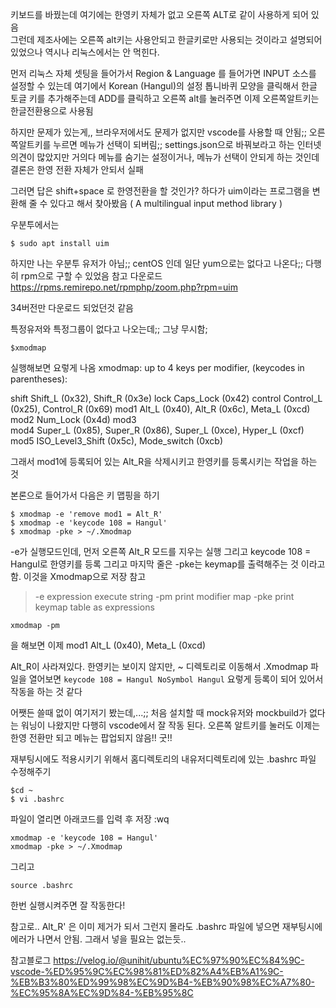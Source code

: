 키보드를 바꿨는데 여기에는 한영키 자체가 없고 오른쪽 ALT로 같이 사용하게 되어 있음  
그런데 제조사에는 오른쪽 alt키는 사용안되고 한글키로만 사용되는 것이라고 설명되어 있었으나 역시나 리눅스에서는 안 먹힌다.

먼저 리눅스 자체 셋팅을 들어가서 Region & Language 를 들어가면
INPUT 소스를 설정할 수 있는데 여기에서  Korean (Hangul)의 설정 톱니바퀴 모양을 클릭해서 한글 토글 키를 추가해주는데 ADD를 클릭하고 오른쪽 alt를 눌러주면
이제 오른쪽알트키는 한글전환용으로 사용됨

하지만 문제가 있는게,,
브라우저에서도 문제가 없지만 vscode를 사용할 때 안됨;;
오른쪽알트키를 누르면 메뉴가 선택이 되버림;; settings.json으로 바꿔보라고 하는 인터넷 의견이 많았지만 거의다 메뉴를 숨기는 설정이거나, 메뉴가 선택이 안되게 하는 것인데
결론은 한영 전환 자체가 안되서 실패

그러면 답은 shift+space 로 한영전환을 할 것인가? 하다가
uim이라는 프로그램을 변환해 줄 수 있다고 해서 찾아봤음
( A multilingual input method library )

우분투에서는 
```
$ sudo apt install uim
```

하지만 나는 우분투 유저가 아님;; centOS 인데 일단 yum으로는 없다고 나온다;;
다행히 rpm으로 구할 수 있었음
참고 다운로드
https://rpms.remirepo.net/rpmphp/zoom.php?rpm=uim

34버전만 다운로드 되었던것 같음

특정유저와 특정그룹이 없다고 나오는데;; 그냥 무시함;
```
$xmodmap
```
실행해보면 요렇게 나옴
xmodmap:  up to 4 keys per modifier, (keycodes in parentheses):

shift       Shift_L (0x32),  Shift_R (0x3e)
lock        Caps_Lock (0x42)
control     Control_L (0x25),  Control_R (0x69)
mod1        Alt_L (0x40),  Alt_R (0x6c),  Meta_L (0xcd)
mod2        Num_Lock (0x4d)
mod3      
mod4        Super_L (0x85),  Super_R (0x86),  Super_L (0xce),  Hyper_L (0xcf)
mod5        ISO_Level3_Shift (0x5c),  Mode_switch (0xcb)

그래서 mod1에 등록되어 있는 Alt_R을 삭제시키고 한영키를 등록시키는 작업을 하는 것

본론으로 들어가서 다음은 키 맵핑을 하기
```
$ xmodmap -e 'remove mod1 = Alt_R'
$ xmodmap -e 'keycode 108 = Hangul'
$ xmodmap -pke > ~/.Xmodmap
```
-e가 실행모드인데, 먼저 오른쪽 Alt_R 모드를 지우는 실행
그리고 keycode 108 = Hangul로 한영키를 등록
그리고 마지막 줄은 -pke는  keymap를 출력해주는 것 이라고 함. 이것을 Xmodmap으로 저장
참고
>   -e expression                execute string
    -pm                          print modifier map
    -pke                         print keymap table as expressions


```
xmodmap -pm
```
을 해보면 이제 
mod1        Alt_L (0x40),  Meta_L (0xcd)

Alt_R이 사라져있다. 한영키는 보이지 않지만, 
~ 디렉토리로 이동해서 .Xmodmap 파일을 열어보면
`keycode 108 = Hangul NoSymbol Hangul`
요렇게 등록이 되어 있어서 작동을 하는 것 같다

어쨋든 쓸때 없이 여기저기 봤는데,...;;
처음 설치할 때 mock유저와 mockbuild가 없다는 워닝이 나왔지만 다행히 vscode에서 잘 작동 된다. 오른쪽 알트키를 눌러도 이제는 한영 전환만 되고 메뉴는 팝업되지 않음!! 굿!!

재부팅시에도 적용시키기 위해서 홈디렉토리의 내유저디렉토리에 있는 .bashrc 파일 수정해주기
```
$cd ~
$ vi .bashrc
```
파일이 열리면 아래코드를 입력 후 저장 :wq
```
xmodmap -e 'keycode 108 = Hangul'
xmodmap -pke > ~/.Xmodmap
```
그리고 
``` 
source .bashrc
```
한번 실행시켜주면 잘 작동한다!

참고로..
Alt_R' 은 이미 제거가 되서 그런지 몰라도 .bashrc 파일에 넣으면 재부팅시에
에러가 나면서 안됨. 그래서 넣을 필요는 없는듯..

참고블로그
https://velog.io/@unihit/ubuntu%EC%97%90%EC%84%9C-vscode-%ED%95%9C%EC%98%81%ED%82%A4%EB%A1%9C-%EB%B3%80%ED%99%98%EC%9D%B4-%EB%90%98%EC%A7%80-%EC%95%8A%EC%9D%84-%EB%95%8C
